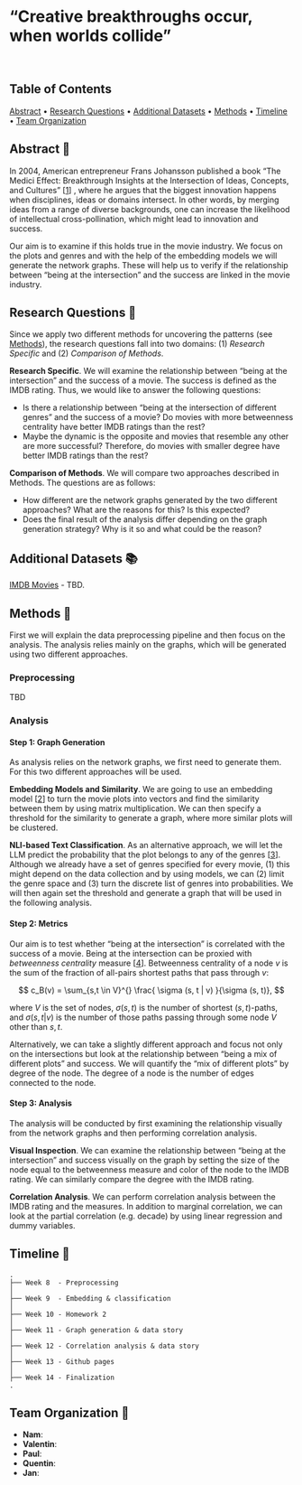# “Creative breakthroughs occur, when worlds collide”

<br>

## Table of Contents
<p>
  <a href="#abstract-">Abstract</a> •
  <a href="#research-questions-">Research Questions</a> •
  <a href="#additional-datasets-">Additional Datasets</a> •
  <a href="#methods-">Methods</a> •
  <a href="#timeline-">Timeline</a> •
  <a href="#team-organization-">Team Organization</a>
</p>

## Abstract 📌

In 2004, American entrepreneur Frans Johansson published a book 
“The Medici Effect: Breakthrough Insights at the Intersection of 
Ideas, Concepts, and Cultures” [[1](https://www.goodreads.com/pt/book/show/20482413)]
, where he argues that the biggest 
innovation happens when disciplines, ideas or domains intersect. 
In other words, by merging ideas from a range of diverse backgrounds, 
one can increase the likelihood of intellectual cross-pollination, 
which might lead to innovation and success.

Our aim is to examine if this holds true in the movie industry. 
We focus on the plots and genres and with the help of the embedding 
models we will generate the network graphs. These will help us to 
verify if the relationship between “being at the intersection” 
and the success are linked in the movie industry.

## Research Questions 🔎

Since we apply two different methods for uncovering the patterns 
(see [Methods](https://github.com/epfl-ada/ada-2023-project-adaroundtheworld2023/tree/update-readme#methods-)), 
the research questions fall into two domains: 
(1) *Research Specific* and (2) *Comparison of Methods*.

**Research Specific**. We will examine the relationship 
between “being at the intersection” and the success of a movie. 
The success is defined as the IMDB rating. Thus, we would like 
to answer the following questions:

- Is there a relationship between “being at the intersection of different genres” and the success of a movie? Do movies with more betweenness centrality have better IMDB ratings than the rest?
- Maybe the dynamic is the opposite and movies that resemble any other are more successful? Therefore, do movies with smaller degree have better IMDB ratings than the rest?

**Comparison of Methods**. We will compare two approaches 
described in Methods. The questions are as follows:

- How different are the network graphs generated by the two different approaches? What are the reasons for this? Is this expected?
- Does the final result of the analysis differ depending on the graph generation strategy? Why is it so and what could be the reason?

## Additional Datasets 📚

[IMDB Movies](https://developer.imdb.com/non-commercial-datasets/) -  TBD.

## Methods 🎯

First we will explain the data preprocessing pipeline and then 
focus on the analysis. The analysis relies mainly on the graphs, 
which will be generated using two different approaches.

### Preprocessing

TBD

### Analysis

#### Step 1: Graph Generation

As analysis relies on the network graphs, we first need to generate 
them. For this two different approaches will be used.

**Embedding Models and Similarity**. We are going to use an embedding 
model [[2](https://arxiv.org/pdf/2212.03533.pdf)] to turn the 
movie plots into vectors and find the similarity 
between them by using matrix multiplication. We can then specify a 
threshold for the similarity to generate a graph, where more similar 
plots will be clustered.

**NLI-based Text Classification**. As an alternative approach, we will let 
the LLM predict the probability that the plot belongs to any of the 
genres [[3](https://arxiv.org/pdf/1909.00161.pdf)]. Although we already have a set of genres specified for every 
movie, (1) this might depend on the data collection and by using models, 
we can (2) limit the genre space and (3) turn the discrete list of genres 
into probabilities. We will then again set the threshold and generate a 
graph that will be used in the following analysis.

#### Step 2: Metrics

Our aim is to test whether “being at the intersection” is correlated with 
the success of a movie. Being at the intersection can be proxied with 
*betweenness centrality* measure 
[[4](https://www.sciencedirect.com/science/article/abs/pii/S0378873307000731?via%3Dihub)]. 
Betweenness centrality of a node $v$ is 
the sum of the fraction of all-pairs shortest paths that pass through $v$:

$$ c_B(v) =  \sum_{s,t \in V}^{}  \frac{ \sigma (s, t | v) }{\sigma (s, t)}, $$

where $V$ is the set of nodes, $\sigma (s, t)$ is the number of shortest 
$(s, t)$-paths, and $\sigma (s, t | v)$ is the number of those paths 
passing through some node $V$ other than $s, t$.

Alternatively, we can take a slightly different approach and focus not 
only on the intersections but look at the relationship between “being a 
mix of different plots” and success. We will quantify the “mix of 
different plots” by degree of the node. The degree of a node is the 
number of edges connected to the node.

#### Step 3: Analysis

The analysis will be conducted by first examining the relationship 
visually from the network graphs and then performing correlation analysis.

**Visual Inspection**. We can examine the relationship between “being at 
the intersection” and success visually on the graph by setting the size 
of the node equal to the betweenness measure and color of the node to 
the IMDB rating. We can similarly compare the degree with the IMDB rating.

**Correlation Analysis**. We can perform correlation analysis between the 
IMDB rating and the measures. In addition to marginal correlation, 
we can look at the partial correlation (e.g. decade) by using linear 
regression and dummy variables. 

## Timeline 📅

```
.
├── Week 8  - Preprocessing
│  
├── Week 9  - Embedding & classification
│  
├── Week 10 - Homework 2
│  
├── Week 11 - Graph generation & data story
│  
├── Week 12 - Correlation analysis & data story
│    
├── Week 13 - Github pages
│  
├── Week 14 - Finalization
.
```

## Team Organization 👬

- **Nam**: 
- **Valentin**:
- **Paul**:
- **Quentin**:
- **Jan**:

